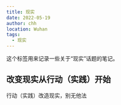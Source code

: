 ```yaml
---
title: 现实
date: 2022-05-19
author: chh
location: Wuhan
tags:
  - 现实
---
```


这个标签用来记录一些关于“现实”话题的笔记。

## 改变现实从行动（实践）开始

行动（实践）改造现实，别无他法
